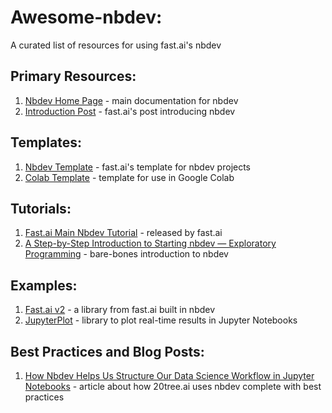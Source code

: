# Awesome-nbdev:
A curated list of resources for using fast.ai's nbdev

## Primary Resources: 
1. [Nbdev Home Page](http://nbdev.fast.ai/) - main documentation for nbdev
2. [Introduction Post](https://www.fast.ai/2019/12/02/nbdev/) - fast.ai's post introducing nbdev 

## Templates: 
1. [Nbdev Template](https://github.com/fastai/nbdev_template) - fast.ai's template for nbdev projects
2. [Colab Template](https://github.com/muellerzr/nbdev_colab) - template for use in Google Colab

## Tutorials: 
1. [Fast.ai Main Nbdev Tutorial](https://nbdev.fast.ai/tutorial/) - released by fast.ai
2. [A Step-by-Step Introduction to Starting nbdev — Exploratory Programming](https://towardsdatascience.com/a-step-by-step-introduction-to-starting-nbdev-exploratory-programming-4a761ed1f796) - bare-bones introduction to nbdev

## Examples: 
1. [Fast.ai v2](http://dev.fast.ai/) - a library from fast.ai built in nbdev
2. [JupyterPlot](https://lvwerra.github.io/jupyterplot/) - library to plot real-time results in Jupyter Notebooks

## Best Practices and Blog Posts: 
1. [How Nbdev Helps Us Structure Our Data Science Workflow in Jupyter Notebooks](https://medium.com/20tree-ai/how-nbdev-helps-us-structure-our-data-science-workflow-in-jupyter-notebooks-9cf6081b051f) - article about how 20tree.ai uses nbdev complete with best practices
